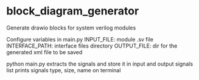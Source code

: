 # block_diagram_generator
Generate drawio blocks for system verilog modules

Configure variables in main.py
INPUT_FILE: module .sv file
INTERFACE_PATH:  interface files directory
OUTPUT_FILE: dir for the generated xml file to be saved

python main.py
  extracts the signals and store it in input and output signals list
  prints signals type, size, name on terminal
